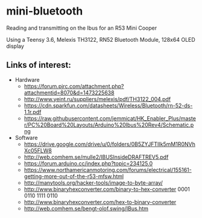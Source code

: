 # mini-bluetooth
Reading and transmitting on the Ibus for an R53 Mini Cooper

Using a Teensy 3.6, Melexis TH3122, RN52 Bluetooth Module, 128x64 OLED display

## Links of interest:
* Hardware
  * https://forum.pjrc.com/attachment.php?attachmentid=8070&d=1473225638
  * http://www.yeint.ru/suppliers/melexis/pdf/TH3122_004.pdf
  * https://cdn.sparkfun.com/datasheets/Wireless/Bluetooth/rn-52-ds-1.1r.pdf
  * https://raw.githubusercontent.com/jemmicat/HK_Enabler_Plus/master/PC%20Board%20Layouts/Arduino%20Ibus%20Rev4/Schematic.png
* Software
  * https://drive.google.com/drive/u/0/folders/0B5ZYJFTIIk5mM1R0NVhXc05FLW8
  * http://web.comhem.se/mulle2/IBUSInsideDRAFTREV5.pdf
  * https://forum.arduino.cc/index.php?topic=234125.0
  * https://www.northamericanmotoring.com/forums/electrical/155161-getting-more-out-of-the-r53-mfsw.html
  * http://manytools.org/hacker-tools/image-to-byte-array/
  * http://www.binaryhexconverter.com/binary-to-hex-converter 0001 0110 1111 0110
  * http://www.binaryhexconverter.com/hex-to-binary-converter
  * http://web.comhem.se/bengt-olof.swing/IBus.htm
